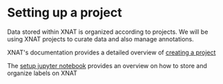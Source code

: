 # Setting up a project

Data stored within XNAT is organized according to projects. We will be using XNAT projects to curate data and also manage annotations. 

XNAT's documentation provides a detailed overview of [creating a project](https://wiki.xnat.org/documentation/how-to-use-xnat/creating-and-managing-projects)


The [setup jupyter notebook](setup.ipynb) provides an overview on how to store and organize labels on XNAT

